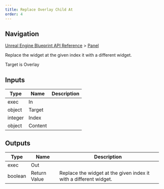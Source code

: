```yaml
---
title: Replace Overlay Child At
order: 4
---
```

## Navigation

[Unreal Engine Blueprint API Reference](https://dev.epicgames.com/documentation/en-us/unreal-engine/BlueprintAPI) > [Panel](https://dev.epicgames.com/documentation/en-us/unreal-engine/BlueprintAPI/Panel)

Replace the widget at the given index it with a different widget.

Target is Overlay

## Inputs

| Type | Name | Description |
| --- | --- | --- |
| exec | In |  |
| object | Target |  |
| integer | Index |  |
| object | Content |  |

## Outputs

| Type | Name | Description |
| --- | --- | --- |
| exec | Out |  |
| boolean | Return Value | Replace the widget at the given index it with a different widget. |

